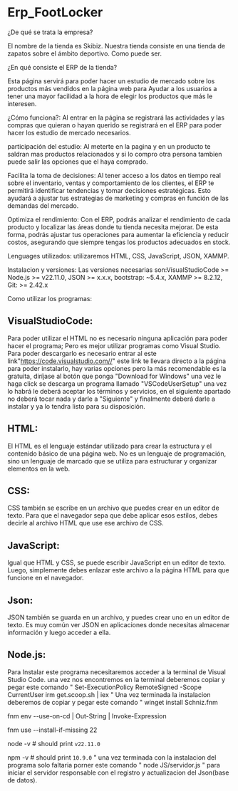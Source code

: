 # Erp_FootLocker
¿De qué se trata la empresa?

El nombre de la tienda es Skibiz. Nuestra tienda consiste en una tienda de zapatos sobre el ámbito deportivo. Como puede ser.

¿En qué consiste el ERP de la tienda?

Esta página servirá para poder hacer un estudio de mercado sobre los productos más vendidos en la página web para Ayudar a los usuarios a tener una mayor facilidad a la hora de elegir los productos que más le interesen.

¿Cómo funciona?: Al entrar en la página se registrará las actividades y las compras que quieran o hayan querido se registrará en el ERP para poder hacer los estudio de mercado necesarios.

participación del estudio: Al meterte en la pagina y en un producto te saldran mas productos relacionados y si lo compro otra persona tambien puede salir las opciones que el haya comprado.

Facilita la toma de decisiones: Al tener acceso a los datos en tiempo real sobre el inventario, ventas y comportamiento de los clientes, el ERP te permitirá identificar tendencias y tomar decisiones estratégicas. Esto ayudará a ajustar tus estrategias de marketing y compras en función de las demandas del mercado.

Optimiza el rendimiento: Con el ERP, podrás analizar el rendimiento de cada producto y localizar las áreas donde tu tienda necesita mejorar. De esta forma, podrás ajustar tus operaciones para aumentar la eficiencia y reducir costos, asegurando que siempre tengas los productos adecuados en stock.

Lenguages utilizados: utilizaremos HTML, CSS, JavaScript, JSON, XAMMP.

Instalacion y versiones: Las versiones necesarias son:VisualStudioCode >=  Node.js >= v22.11.0, JSON >= x.x.x, bootstrap: ~5.4.x, XAMMP >= 8.2.12, Git: >= 2.42.x

Como utilizar los programas:

## VisualStudioCode:
Para poder utilizar el HTML no es necesario ninguna aplicación para poder hacer el programa; Pero es mejor utilizar programas como Visual Studio.
Para poder descargarlo es necesario entrar al este link"https://code.visualstudio.com//" este link te llevara directo a la página para poder 
instalarlo, hay varias opciones pero la más recomendable es la gratuita, diríjase al botón que ponga "Download for Windows" una vez le haga click 
se descarga un programa llamado "VSCodeUserSetup" una vez lo habrá le deberá aceptar los términos y servicios, en el siguiente apartado no deberá 
tocar nada y darle a "Siguiente" y finalmente deberá darle a instalar y ya lo tendra listo para su disposición.

## HTML:
El HTML es el lenguaje estándar utilizado para crear la estructura y el contenido básico de una página web. No es un lenguaje de programación, sino un lenguaje de marcado que se utiliza para estructurar y organizar elementos en la web.

## CSS:
CSS también se escribe en un archivo que puedes crear en un editor de texto. Para que el navegador sepa que debe aplicar esos estilos, debes decirle al archivo HTML que use ese archivo de CSS.

## JavaScript:
Igual que HTML y CSS, se puede escribir JavaScript en un editor de texto. Luego, simplemente debes enlazar este archivo a la página HTML para que funcione en el navegador.

## Json:
JSON también se guarda en un archivo, y puedes crear uno en un editor de texto. Es muy común ver JSON en aplicaciones donde necesitas almacenar información y luego acceder a ella.

## Node.js:
Para Instalar este programa necesitaremos acceder a la terminal de Visual Studio Code. una vez nos encontremos en la terminal deberemos copiar y pegar este comando
"
Set-ExecutionPolicy RemoteSigned -Scope CurrentUser
irm get.scoop.sh | iex 
"
Una vez terminada la instalacion deberemos de copiar y pegar este comando
"
winget install Schniz.fnm

fnm env --use-on-cd | Out-String | Invoke-Expression

fnm use --install-if-missing 22

node -v # should print `v22.11.0`

npm -v # should print `10.9.0`
"
una vez terminada con la instalacion del programa solo faltaria porner este comando " node JS/servidor.js " para iniciar el servidor responsable con el registro y actualizacion del Json(base de datos).
